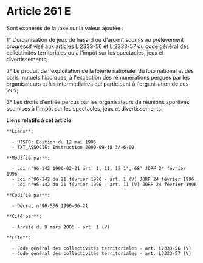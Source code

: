 # Article 261 E

Sont exonérés de la taxe sur la valeur ajoutée :

1° L'organisation de jeux de hasard ou d'argent soumis au prélèvement progressif visé aux articles L 2333-56 et L 2333-57 du
code général des collectivités territoriales ou à l'impôt sur les spectacles, jeux et divertissements;

2° Le produit de l'exploitation de la loterie nationale, du loto national et des paris mutuels hippiques, à l'exception des
rémunérations perçues par les organisateurs et les intermédiaires qui participent à l'organisation de ces jeux;

3° Les droits d'entrée perçus par les organisateurs de réunions sportives soumises à l'impôt sur les spectacles, jeux et
divertissements.

**Liens relatifs à cet article**

	**Liens**:

	  - HISTO: Edition du 12 mai 1996
	  - TXT_ASSOCIE: Instruction 2000-09-18 3A-6-00

	**Modifié par**:

	  - Loi n°96-142 1996-02-21 art. 1, 11, 12 1°, 68° JORF 24 février 1996
	  - Loi n°96-142 du 21 février 1996 - art. 1 (V) JORF 24 février 1996
	  - Loi n°96-142 du 21 février 1996 - art. 11 (V) JORF 24 février 1996

	**Codifié par**:

	  - Décret n°96-556 1996-06-21

	**Cité par**:

	  - Arrêté du 9 mars 2006 - art. 1 (V)

	**Cite**:

	  - Code général des collectivités territoriales - art. L2333-56 (V)
	  - Code général des collectivités territoriales - art. L2333-57 (V)
